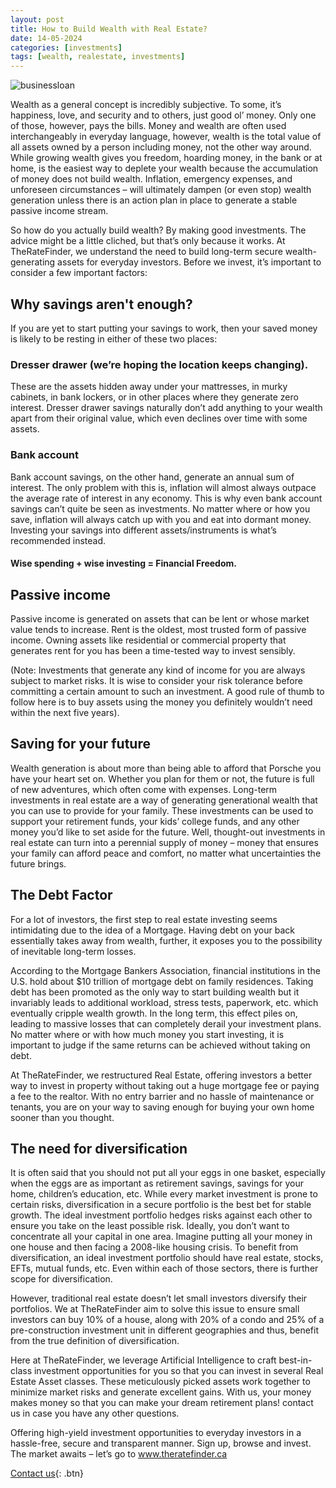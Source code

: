 ```yaml
---
layout: post
title: How to Build Wealth with Real Estate?
date: 14-05-2024
categories: [investments]
tags: [wealth, realestate, investments]
---
```


![businessloan](https://png.pngtree.com/thumb_back/fh260/background/20231008/pngtree-3d-rendering-money-transfer-for-real-estate-investment-image_13570308.png)

Wealth as a general concept is incredibly subjective. To some, it’s happiness, love, and security and to others, just good ol’ money. Only one of those, however, pays the bills. Money and wealth are often used interchangeably in everyday language, however, wealth is the total value of all assets owned by a person including money, not the other way around. While growing wealth gives you freedom, hoarding money, in the bank or at home, is the easiest way to deplete your wealth because the accumulation of money does not build wealth. Inflation, emergency expenses, and unforeseen circumstances – will ultimately dampen (or even stop) wealth generation unless there is an action plan in place to generate a stable passive income stream.

So how do you actually build wealth? By making good investments. The advice might be a little cliched, but that’s only because it works. At TheRateFinder, we understand the need to build long-term secure wealth-generating assets for everyday investors. Before we invest, it’s important to consider a few important factors:

## Why savings aren't enough? 

If you are yet to start putting your savings to work, then your saved money is likely to be resting in either of these two places:

### Dresser drawer (we’re hoping the location keeps changing).
These are the assets hidden away under your mattresses, in murky cabinets, in bank lockers, or in other places where they generate zero interest. Dresser drawer savings naturally don’t add anything to your wealth apart from their original value, which even declines over time with some assets.

### Bank account 
Bank account savings, on the other hand, generate an annual sum of interest. The only problem with this is, inflation will almost always outpace the average rate of interest in any economy. This is why even bank account savings can’t quite be seen as investments. No matter where or how you save, inflation will always catch up with you and eat into dormant money. Investing your savings into different assets/instruments is what’s recommended instead. 

#### Wise spending + wise investing = Financial Freedom.

## Passive income 
Passive income is generated on assets that can be lent or whose market value tends to increase. Rent is the oldest, most trusted form of passive income. Owning assets like residential or commercial property that generates rent for you has been a time-tested way to invest sensibly.

(Note: Investments that generate any kind of income for you are always subject to market risks. It is wise to consider your risk tolerance before committing a certain amount to such an investment. A good rule of thumb to follow here is to buy assets using the money you definitely wouldn’t need within the next five years). 

## Saving for your future 
Wealth generation is about more than being able to afford that Porsche you have your heart set on. Whether you plan for them or not, the future is full of new adventures, which often come with expenses. Long-term investments in real estate are a way of generating generational wealth that you can use to provide for your family. These investments can be used to support your retirement funds, your kids’ college funds, and any other money you’d like to set aside for the future. Well, thought-out investments in real estate can turn into a perennial supply of money – money that ensures your family can afford peace and comfort, no matter what uncertainties the future brings.

## The Debt Factor
For a lot of investors, the first step to real estate investing seems intimidating due to the idea of a Mortgage. Having debt on your back essentially takes away from wealth, further, it exposes you to the possibility of inevitable long-term losses. 

According to the Mortgage Bankers Association, financial institutions in the U.S. hold about $10 trillion of mortgage debt on family residences. Taking debt has been promoted as the only way to start building wealth but it invariably leads to additional workload, stress tests, paperwork, etc. which eventually cripple wealth growth. In the long term, this effect piles on, leading to massive losses that can completely derail your investment plans. No matter where or with how much money you start investing, it is important to judge if the same returns can be achieved without taking on debt.

At TheRateFinder, we restructured Real Estate, offering investors a better‌ ‌way‌ ‌to‌ ‌invest‌ ‌in‌ ‌property‌ ‌without‌ ‌taking‌ ‌out‌ ‌a‌ ‌huge‌ ‌mortgage‌ ‌fee‌ ‌or‌ ‌paying‌ ‌a‌ ‌fee‌ ‌to‌ ‌the‌ ‌realtor.‌ ‌With no entry barrier and no hassle of maintenance or tenants, you are on your way to saving enough for buying your own home sooner than you thought.

## The need for diversification 
It is often said that you should not put all your eggs in one basket, especially when the eggs are as important as retirement savings, savings for your home, children’s education, etc. While every market investment is prone to certain risks, diversification in a secure portfolio is the best bet for stable growth. The ideal investment portfolio hedges risks against each other to ensure you take on the least possible risk.  Ideally, you don’t want to concentrate all your capital in one area. Imagine putting all your money in one house and then facing a 2008-like housing crisis. To benefit from diversification, an ideal investment portfolio should have real estate, stocks, EFTs, mutual funds, etc. Even within each of those sectors, there is further scope for diversification.

However, traditional real estate doesn’t let small investors diversify their portfolios. We at TheRateFinder aim to solve this issue to ensure small investors can buy 10% of a house, along with 20% of a condo and 25% of a pre-construction investment unit in different geographies and thus, benefit from the true definition of diversification.

Here at TheRateFinder, we leverage Artificial Intelligence to craft best-in-class investment opportunities for you so that you can invest in several Real Estate Asset classes. These meticulously picked assets work together to minimize market risks and generate excellent gains. With us, your money makes money so that you can make your dream retirement plans! contact us in case you have any other questions. 

Offering high-yield investment opportunities to everyday investors in a hassle-free, secure and transparent manner. Sign up, browse and invest. The market awaits – let’s go to www.theratefinder.ca

[Contact us](https://theratefinder.ca/){: .btn}